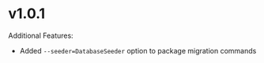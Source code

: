 
# v1.0.1

Additional Features:

- Added `--seeder=DatabaseSeeder` option to package migration commands
